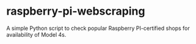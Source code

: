 # raspberry-pi-webscraping

A simple Python script to check popular Raspberry PI-certified shops for availability of Model 4s.